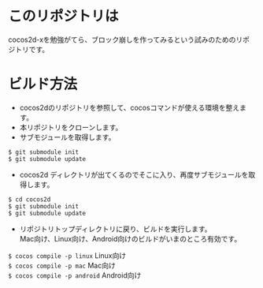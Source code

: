 # このリポジトリは

cocos2d-xを勉強がてら、ブロック崩しを作ってみるという試みのためのリポジトリです。

# ビルド方法

* cocos2dのリポジトリを参照して、cocosコマンドが使える環境を整えます。
* 本リポジトリをクローンします。
* サブモジュールを取得します。

`$ git submodule init`  
`$ git submodule update`  

* cocos2d ディレクトリが出てくるのでそこに入り、再度サブモジュールを取得します。

`$ cd cocos2d`  
`$ git submodule init`  
`$ git submodule update`  

* リポジトリトップディレクトリに戻り、ビルドを実行します。  
Mac向け、Linux向け、Android向けのビルドがいまのところ有効です。
  
`$ cocos compile -p linux` Linux向け  
`$ cocos compile -p mac` Mac向け  
`$ cocos compile -p android` Android向け  


